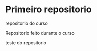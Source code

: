 # Primeiro repositorio
 repositorio do curso

 Repositorio feito durante o curso

 teste do repositorio
